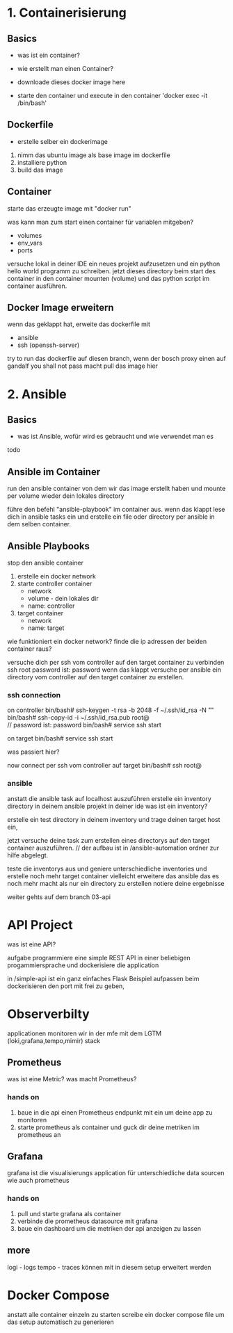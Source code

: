 # 1. Containerisierung

## Basics 
- was ist ein container? 
- wie erstellt man einen Container? 

- downloade dieses docker image <insert ubuntu> here 
- starte den container und execute in den container  'docker exec -it <name> /bin/bash' 

## Dockerfile
- erstelle selber ein dockerimage 

1. nimm das ubuntu image als base image im dockerfile 
2. installiere python 
4. build das image 

## Container 
starte das erzeugte image mit "docker run" 

was kann man zum start einen container für variablen mitgeben?
- volumes 
- env_vars
- ports

versuche lokal in deiner IDE ein neues projekt aufzusetzen und ein python hello world programm zu schreiben.
jetzt dieses directory beim start des container in den container mounten (volume)
und das python script im container ausführen. 

## Docker Image erweitern 
wenn das geklappt hat, erweite das dockerfile mit 
- ansible
- ssh (openssh-server) 

try to run das dockerfile auf diesen branch, wenn der bosch proxy einen auf gandalf you shall not pass macht
pull das image hier <ubuntu-ansible-image>


# 2. Ansible 

## Basics 
- was ist Ansible, wofür wird es gebraucht und wie verwendet man es 

todo 

## Ansible im Container 
run den ansible container von dem wir das image erstellt haben und mounte per volume wieder dein lokales directory 

führe den befehl "ansible-playbook" im container aus. 
wenn das klappt lese dich in ansible tasks ein und erstelle ein file oder directory per ansible in dem selben container. 

## Ansible Playbooks 
stop den ansible container 

1. erstelle ein docker network 
2. starte controller container
   - network 
   - volume - dein lokales dir 
   - name: controller 
3. target container
   - network 
   - name: target 

wie funktioniert ein docker network? 
finde die ip adressen der beiden container raus? 

versuche dich per ssh vom controller auf den target container zu verbinden 
ssh root password ist: password 
wenn das klappt versuche per ansible ein directory vom controller auf den target container zu erstellen. 

### ssh connection 
on controller 
bin/bash# ssh-keygen -t rsa -b 2048 -f ~/.ssh/id_rsa -N ""
bin/bash# ssh-copy-id -i ~/.ssh/id_rsa.pub root@<target-name>  
// password ist: password 
bin/bash# service ssh start 

on target 
bin/bash# service ssh start 

was passiert hier? 

now connect per ssh vom controller auf target
bin/bash# ssh root@<target-name> 

### ansible 
anstatt die ansible task auf localhost auszuführen
erstelle ein inventory directory in deinem ansible projekt in deiner ide 
was ist ein inventory?

erstelle ein test directory in deinem inventory und trage deinen target host ein,

jetzt versuche deine task zum erstellen eines directorys auf den target container auszuführen. 
// der aufbau ist in /ansible-automation ordner zur hilfe abgelegt. 

teste die inventorys aus und geniere unterschiedliche inventories und erstelle noch mehr target container 
vielleicht erweitere das ansible das es noch mehr macht als nur ein directory zu erstellen 
notiere deine ergebnisse 

weiter gehts auf dem branch 03-api 

# API Project
was ist eine API?

aufgabe programmiere eine simple REST API in einer beliebigen progammiersprache
und dockerisiere die application 

in /simple-api ist ein ganz einfaches Flask Beispiel 
aufpassen beim dockerisieren den port mit frei zu geben, 

# Observerbilty 
applicationen monitoren wir in der mfe mit dem LGTM (loki,grafana,tempo,mimir) stack 

## Prometheus 
was ist eine Metric?
was macht Prometheus? 

### hands on 
1. baue in die api einen Prometheus endpunkt mit ein um deine app zu monitoren 
2. starte prometheus als container und guck dir deine metriken im prometheus an 

## Grafana 
grafana ist die visualisierungs application für unterschiedliche data sourcen wie auch
prometheus 

### hands on 
1. pull und starte grafana als container 
2. verbinde die prometheus datasource mit grafana 
3. baue ein dashboard um die metriken der api anzeigen zu lassen 

## more 
logi - logs 
tempo - traces
können mit in diesem setup erweitert werden 

# Docker Compose 
anstatt alle container einzeln zu starten screibe ein docker compose file
um das setup automatisch zu generieren 

